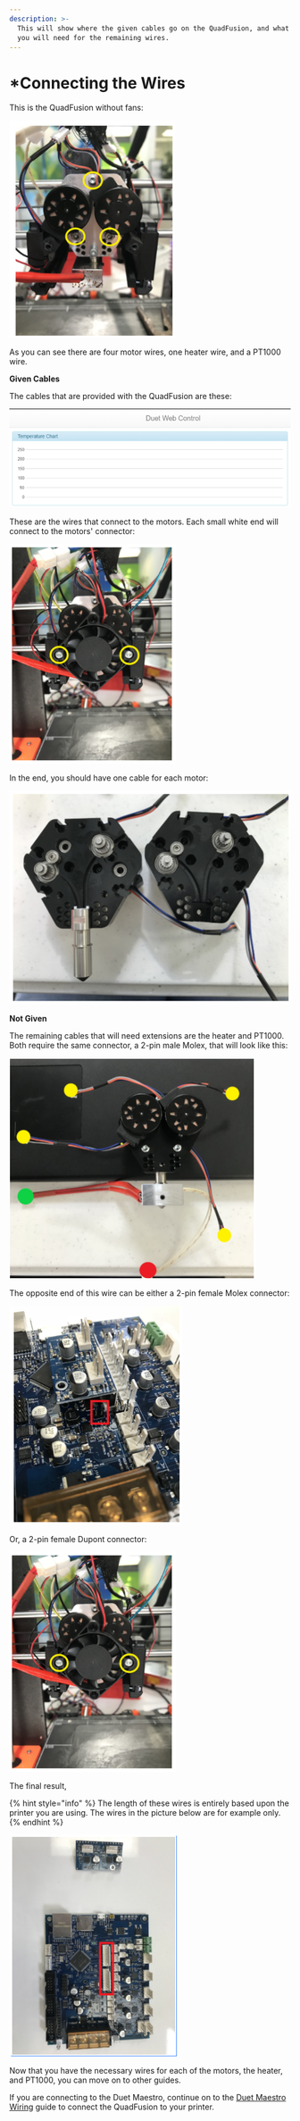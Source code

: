 ```yaml
---
description: >-
  This will show where the given cables go on the QuadFusion, and what cables
  you will need for the remaining wires.
---
```


# \*Connecting the Wires

This is the QuadFusion without fans:

![](../.gitbook/assets/image%20%2834%29.png)

As you can see there are four motor wires, one heater wire, and a PT1000 wire.

**Given Cables** 

The cables that are provided with the QuadFusion are these:

![](../.gitbook/assets/image%20%287%29.png)

These are the wires that connect to the motors. Each small white end will connect to the motors' connector:

![](../.gitbook/assets/image%20%2811%29.png)

In the end, you should have one cable for each motor:

![](../.gitbook/assets/image%20%2825%29.png)

**Not Given** 

The remaining cables that will need extensions are the heater and PT1000. Both require the same connector, a 2-pin male Molex, that will look like this:

![](../.gitbook/assets/image%20%282%29.png)

The opposite end of this wire can be either a 2-pin female Molex connector:

![](../.gitbook/assets/image%20%2818%29.png)

Or, a 2-pin female Dupont connector:

![](../.gitbook/assets/image%20%2813%29.png)

The final result,

{% hint style="info" %}
The length of these wires is entirely based upon the printer you are using. The wires in the picture below are for example only.
{% endhint %}

![](../.gitbook/assets/image%20%2829%29.png)

Now that you have the necessary wires for each of the motors, the heater, and PT1000, you can move on to other guides. 

If you are connecting to the Duet Maestro, continue on to the [Duet Maestro Wiring](../electrical-guides/duet-maestro-wiring.md) guide to connect the QuadFusion to your printer.

